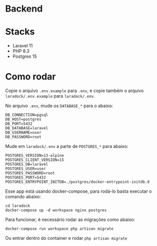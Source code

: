 # Backend

# Stacks
- Laravel 11
- PHP 8.3
- Postgres 15

# Como rodar

Copie o arquivo `.env.example` para `.env`, e copie também o arquivo `laradock/.env.example` para `laradock/.env`.

No arquivo `.env`, mude os `DATABASE_*` para o abaixo:
```
DB_CONNECTION=pgsql
DB_HOST=postgres
DB_PORT=5432
DB_DATABASE=laravel
DB_USERNAME=user
DB_PASSWORD=root
```

Mude em `laradock/.env` a parte de `POSTGRES_*` para abaixo:
```
POSTGRES_VERSION=13-alpine
POSTGRES_CLIENT_VERSION=15
POSTGRES_DB=laravel
POSTGRES_USER=user
POSTGRES_PASSWORD=root
POSTGRES_PORT=5432
POSTGRES_ENTRYPOINT_INITDB=./postgres/docker-entrypoint-initdb.d
```

Esse app está usando docker-compose, para rodá-lo basta executar o comando abaixo:
```
cd laradock
docker-compose up -d workspace nginx postgres
```

Para funcionar, é necessário rodar as migrações como abaixo:
```
docker-compose run workspace php artisan migrate
```
Ou entrar dentro do container e rodar `php artisan migrate`

